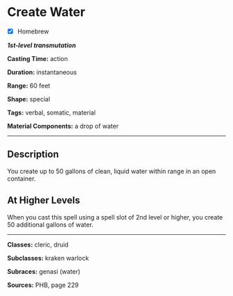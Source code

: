 # Create Water

- [x] Homebrew

***1st-level transmutation***

**Casting Time:** action

**Duration:** instantaneous

**Range:** 60 feet

**Shape:** special

**Tags:** verbal, somatic, material

**Material Components:** a drop of water

---

## Description
You create up to 50 gallons of clean, liquid water within range in an open container.

## At Higher Levels
When you cast this spell using a spell slot of 2nd level or higher, you create 50 additional gallons of water.

---

**Classes:** cleric, druid

**Subclasses:** kraken warlock

**Subraces:** genasi (water)

**Sources:** PHB, page 229

<!-- QA Pass Needed! -->
